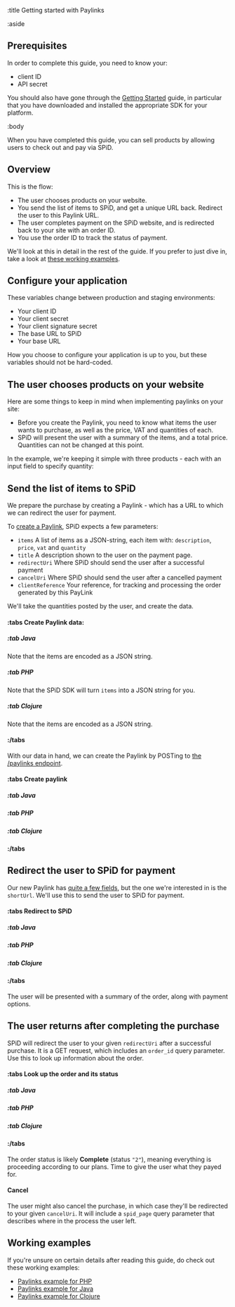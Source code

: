 :title Getting started with Paylinks

:aside

## Prerequisites

In order to complete this guide, you need to know your:

- client ID
- API secret

You should also have gone through the
[Getting Started](/getting-started/) guide, in particular that you
have downloaded and installed the appropriate SDK for your platform.

:body

When you have completed this guide, you can sell products by allowing users to
check out and pay via SPiD.

## Overview

This is the flow:

- The user chooses products on your website.
- You send the list of items to SPiD, and get a unique URL back. Redirect the
  user to this Paylink URL.
- The user completes payment on the SPiD website, and is redirected back to your site with an order ID.
- You use the order ID to track the status of payment.

We'll look at this in detail in the rest of the guide. If you prefer to just
dive in, take a look at [these working examples](#working-examples).

## Configure your application

These variables change between production and staging environments:

- Your client ID
- Your client secret
- Your client signature secret
- The base URL to SPiD
- Your base URL

How you choose to configure your application is up to you, but
these variables should not be hard-coded.

## The user chooses products on your website

Here are some things to keep in mind when implementing paylinks on your site:

- Before you create the Paylink, you need to know what items the user wants to purchase,
  as well as the price, VAT and quantities of each.
- SPiD will present the user with a summary of the items, and a total price.
  Quantities can not be changed at this point.

In the example, we're keeping it simple with three products - each with an input
field to specify quantity:

<spid-example lang="html" repo="clj" src="/paylinks/resources/index.html" title="Keeping product choices simple"/>

## Send the list of items to SPiD

We prepare the purchase by creating a Paylink - which has a URL to which we can
redirect the user for payment.

To [create a Paylink](/endpoints/POST/paylink/), SPiD expects a few parameters:

- `items` A list of items as a JSON-string, each item with: `description`, `price`, `vat` and `quantity`
- `title` A description shown to the user on the payment page.
- `redirectUri` Where SPiD should send the user after a successful payment
- `cancelUri` Where SPiD should send the user after a cancelled payment
- `clientReference` Your reference, for tracking and processing the order generated by this PayLink

We'll take the quantities posted by the user, and create the data.

#### :tabs Create Paylink data:

##### :tab Java

<spid-example lang="java" src="/paylinks/src/main/java/no/spid/examples/PaylinksController.java" title="The entirety of our product catalog right here"/>

<spid-example lang="java" src="/paylinks/src/main/java/no/spid/examples/PaylinksController.java" title="Create data to POST to /paylink"/>

Note that the items are encoded as a JSON string.

##### :tab PHP

<spid-example lang="php" src="/paylinks/checkout.php" title="The entirety of our product catalog right here"/>

<spid-example lang="php" src="/paylinks/checkout.php" title="Create data to POST to /paylink"/>

Note that the SPiD SDK will turn `items` into a JSON string for you.

##### :tab Clojure

<spid-example lang="clj" src="/paylinks/src/spid_clojure_paylinks_example/core.clj" title="The entirety of our product catalog right here"/>

<spid-example lang="clj" src="/paylinks/src/spid_clojure_paylinks_example/core.clj" title="Create data to POST to /paylink"/>

Note that the items are encoded as a JSON string.

#### :/tabs

With our data in hand, we can create the Paylink by POSTing to
[the /paylinks endpoint](/endpoints/POST/paylink/).

#### :tabs Create paylink

##### :tab Java

<spid-example lang="java" src="/paylinks/src/main/java/no/spid/examples/PaylinksController.java" title="Create SPiD client"/>

<spid-example lang="java" src="/paylinks/src/main/java/no/spid/examples/PaylinksController.java" title="Create Paylink"/>

##### :tab PHP

<spid-example lang="php" src="/paylinks/checkout.php" title="Create SPiD client"/>

<spid-example lang="php" src="/paylinks/checkout.php" title="Create Paylink"/>

##### :tab Clojure

<spid-example lang="clj" src="/paylinks/src/spid_clojure_paylinks_example/core.clj" title="Create SPiD client"/>

<spid-example lang="clj" src="/paylinks/src/spid_clojure_paylinks_example/core.clj" title="Create Paylink"/>

#### :/tabs

## Redirect the user to SPiD for payment

Our new Paylink has [quite a few fields](/types/paylink/), but the one we're
interested in is the `shortUrl`. We'll use this to send the user to SPiD for
payment.

#### :tabs Redirect to SPiD

##### :tab Java

<spid-example lang="java" src="/paylinks/src/main/java/no/spid/examples/PaylinksController.java" title="Create Paylink and redirect to SPiD"/>

##### :tab PHP

<spid-example lang="php" src="/paylinks/checkout.php" title="Redirect to SPiD"/>

##### :tab Clojure

<spid-example lang="clj" src="/paylinks/src/spid_clojure_paylinks_example/core.clj" title="Create Paylink and redirect to SPiD"/>

#### :/tabs

The user will be presented with a summary of the order, along with payment options.

## The user returns after completing the purchase

SPiD will redirect the user to your given `redirectUri` after a successful
purchase. It is a GET request, which includes an `order_id` query parameter. Use
this to look up information about the order.

#### :tabs Look up the order and its status

##### :tab Java

<spid-example lang="java" src="/paylinks/src/main/java/no/spid/examples/PaylinksController.java" title="Order status codes"/>

<spid-example lang="java" src="/paylinks/src/main/java/no/spid/examples/PaylinksController.java" title="Fetch order info"/>

##### :tab PHP

<spid-example lang="php" src="/paylinks/success.php" title="Order status codes"/>

<spid-example lang="php" src="/paylinks/success.php" title="Fetch order info"/>

##### :tab Clojure

<spid-example lang="clj" src="/paylinks/src/spid_clojure_paylinks_example/core.clj" title="Order status codes"/>

<spid-example lang="clj" src="/paylinks/src/spid_clojure_paylinks_example/core.clj" title="Fetch order info"/>

#### :/tabs

The order status is likely **Complete** (status `"2"`), meaning everything is
proceeding according to our plans. Time to give the user what they payed for.

#### Cancel

The user might also cancel the purchase, in which case they'll be redirected to
your given `cancelUri`. It will include a `spid_page` query parameter that
describes where in the process the user left.

## Working examples

If you're unsure on certain details after reading this guide, do check
out these working examples:

- [Paylinks example for PHP](https://github.com/schibsted/spid-php-examples/tree/master/paylinks)
- [Paylinks example for Java](https://github.com/schibsted/spid-java-examples/tree/master/paylinks)
- [Paylinks example for Clojure](https://github.com/schibsted/spid-clj-examples/tree/master/paylinks)
